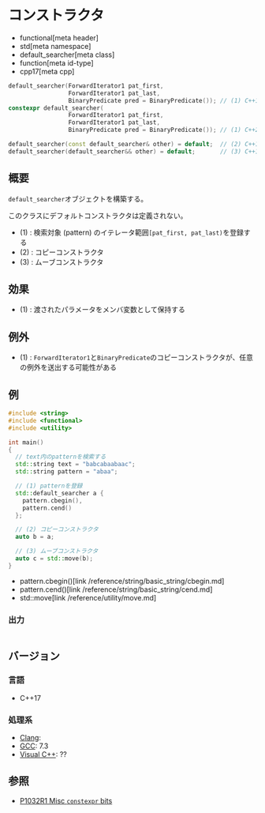 # コンストラクタ
* functional[meta header]
* std[meta namespace]
* default_searcher[meta class]
* function[meta id-type]
* cpp17[meta cpp]

```cpp
default_searcher(ForwardIterator1 pat_first,
                 ForwardIterator1 pat_last,
                 BinaryPredicate pred = BinaryPredicate()); // (1) C++17
constexpr default_searcher(
                 ForwardIterator1 pat_first,
                 ForwardIterator1 pat_last,
                 BinaryPredicate pred = BinaryPredicate()); // (1) C++20

default_searcher(const default_searcher& other) = default;  // (2) C++17
default_searcher(default_searcher&& other) = default;       // (3) C++17
```

## 概要
`default_searcher`オブジェクトを構築する。

このクラスにデフォルトコンストラクタは定義されない。

- (1) : 検索対象 (pattern) のイテレータ範囲`[pat_first, pat_last)`を登録する
- (2) : コピーコンストラクタ
- (3) : ムーブコンストラクタ


## 効果
- (1) : 渡されたパラメータをメンバ変数として保持する


## 例外
- (1) : `ForwardIterator1`と`BinaryPredicate`のコピーコンストラクタが、任意の例外を送出する可能性がある


## 例
```cpp example
#include <string>
#include <functional>
#include <utility>

int main()
{
  // text内のpatternを検索する
  std::string text = "babcabaabaac";
  std::string pattern = "abaa";

  // (1) patternを登録
  std::default_searcher a {
    pattern.cbegin(),
    pattern.cend()
  };

  // (2) コピーコンストラクタ
  auto b = a;

  // (3) ムーブコンストラクタ
  auto c = std::move(b);
}
```
* pattern.cbegin()[link /reference/string/basic_string/cbegin.md]
* pattern.cend()[link /reference/string/basic_string/cend.md]
* std::move[link /reference/utility/move.md]

### 出力
```
```

## バージョン
### 言語
- C++17

### 処理系
- [Clang](/implementation.md#clang):
- [GCC](/implementation.md#gcc): 7.3
- [Visual C++](/implementation.md#visual_cpp): ??


## 参照
- [P1032R1 Misc `constexpr` bits](http://www.open-std.org/jtc1/sc22/wg21/docs/papers/2018/p1032r1.html)

